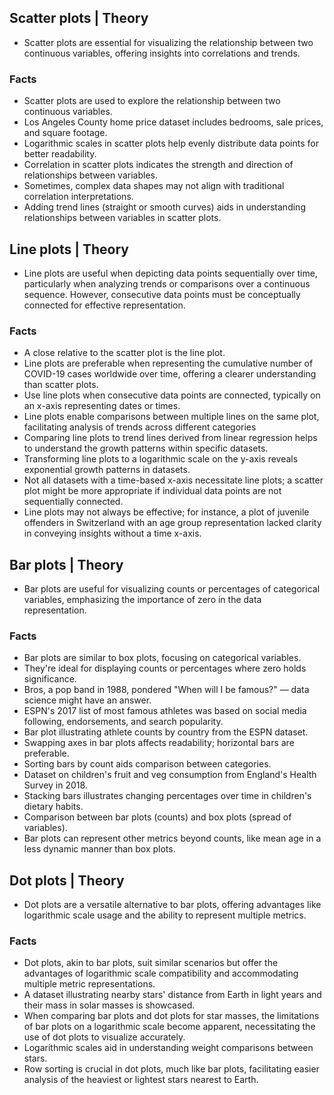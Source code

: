 ## Scatter plots | Theory
- Scatter plots are essential for visualizing the relationship between two continuous variables, offering insights into correlations and trends.

### Facts
- Scatter plots are used to explore the relationship between two continuous variables.
- Los Angeles County home price dataset includes bedrooms, sale prices, and square footage.
- Logarithmic scales in scatter plots help evenly distribute data points for better readability.
- Correlation in scatter plots indicates the strength and direction of relationships between variables.
- Sometimes, complex data shapes may not align with traditional correlation interpretations.
- Adding trend lines (straight or smooth curves) aids in understanding relationships between variables in scatter plots.

## Line plots | Theory
- Line plots are useful when depicting data points sequentially over time, particularly when analyzing trends or comparisons over a continuous sequence. However, consecutive data points must be conceptually connected for effective representation.

### Facts
- A close relative to the scatter plot is the line plot.
- Line plots are preferable when representing the cumulative number of COVID-19 cases worldwide over time, offering a clearer understanding than scatter plots.
- Use line plots when consecutive data points are connected, typically on an x-axis representing dates or times.
- Line plots enable comparisons between multiple lines on the same plot, facilitating analysis of trends across different categories
- Comparing line plots to trend lines derived from linear regression helps to understand the growth patterns within specific datasets.
- Transforming line plots to a logarithmic scale on the y-axis reveals exponential growth patterns in datasets.
- Not all datasets with a time-based x-axis necessitate line plots; a scatter plot might be more appropriate if individual data points are not sequentially connected.
- Line plots may not always be effective; for instance, a plot of juvenile offenders in Switzerland with an age group representation lacked clarity in conveying insights without a time x-axis.

## Bar plots | Theory
- Bar plots are useful for visualizing counts or percentages of categorical variables, emphasizing the importance of zero in the data representation.

### Facts
- Bar plots are similar to box plots, focusing on categorical variables.
- They're ideal for displaying counts or percentages where zero holds significance.
- Bros, a pop band in 1988, pondered "When will I be famous?" — data science might have an answer.
- ESPN's 2017 list of most famous athletes was based on social media following, endorsements, and search popularity.
- Bar plot illustrating athlete counts by country from the ESPN dataset.
- Swapping axes in bar plots affects readability; horizontal bars are preferable.
- Sorting bars by count aids comparison between categories.
- Dataset on children's fruit and veg consumption from England's Health Survey in 2018.
- Stacking bars illustrates changing percentages over time in children's dietary habits.
- Comparison between bar plots (counts) and box plots (spread of variables).
- Bar plots can represent other metrics beyond counts, like mean age in a less dynamic manner than box plots.

## Dot plots | Theory
- Dot plots are a versatile alternative to bar plots, offering advantages like logarithmic scale usage and the ability to represent multiple metrics.

### Facts
- Dot plots, akin to bar plots, suit similar scenarios but offer the advantages of logarithmic scale compatibility and accommodating multiple metric representations.
- A dataset illustrating nearby stars' distance from Earth in light years and their mass in solar masses is showcased.
- When comparing bar plots and dot plots for star masses, the limitations of bar plots on a logarithmic scale become apparent, necessitating the use of dot plots to visualize accurately.
- Logarithmic scales aid in understanding weight comparisons between stars.
- Row sorting is crucial in dot plots, much like bar plots, facilitating easier analysis of the heaviest or lightest stars nearest to Earth.
